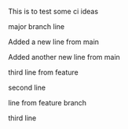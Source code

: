 This is to test some ci ideas

major branch line

Added a new line from main

Added another new line from main

third line from feature

second line

line from feature branch

third line

